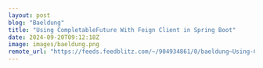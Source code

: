 ```yaml
---
layout: post
blog: "Baeldung"
title: "Using CompletableFuture With Feign Client in Spring Boot"
date: 2024-09-20T09:12:18Z
image: images/baeldung.png
remote_url: "https://feeds.feedblitz.com/~/904934861/0/baeldung~Using-CompletableFuture-With-Feign-Client-in-Spring-Boot"
---
```

